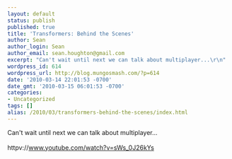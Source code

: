 ```yaml
---
layout: default
status: publish
published: true
title: 'Transformers: Behind the Scenes'
author: Sean
author_login: Sean
author_email: sean.houghton@gmail.com
excerpt: "Can't wait until next we can talk about multiplayer...\r\n"
wordpress_id: 614
wordpress_url: http://blog.mungosmash.com/?p=614
date: '2010-03-14 22:01:53 -0700'
date_gmt: '2010-03-15 06:01:53 -0700'
categories:
- Uncategorized
tags: []
alias: /2010/03/transformers-behind-the-scenes/index.html
---
```

Can't wait until next we can talk about multiplayer...<br />
<a id="more"></a><a id="more-614"></a><br />
httpv://www.youtube.com/watch?v=sWs_0J26kYs

